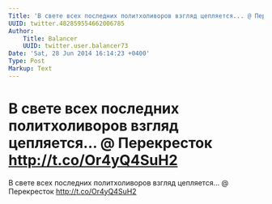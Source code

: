```yaml
---
Title: 'В свете всех последних политхоливоров взгляд цепляется... @ Перекресток http://t.co/Or4yQ4SuH2'
UUID: twitter.482859554662006785
Author:
    Title: Balancer
    UUID: twitter.user.balancer73
Date: 'Sat, 28 Jun 2014 16:14:23 +0400'
Type: Post
Markup: Text
---
```


# В свете всех последних политхоливоров взгляд цепляется... @ Перекресток http://t.co/Or4yQ4SuH2

В свете всех последних политхоливоров взгляд цепляется... @
Перекресток http://t.co/Or4yQ4SuH2